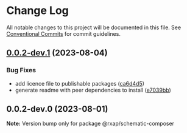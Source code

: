 # Change Log

All notable changes to this project will be documented in this file.
See [Conventional Commits](https://conventionalcommits.org) for commit guidelines.

## [0.0.2-dev.1](https://gitlab.com/rxap/packages/compare/@rxap/schematic-composer@0.0.2-dev.0...@rxap/schematic-composer@0.0.2-dev.1) (2023-08-04)

### Bug Fixes

- add licence file to publishable packages ([ca6d4d5](https://gitlab.com/rxap/packages/commit/ca6d4d509a743b89bad5ed7ae935d3007231705a))
- generate readme with peer dependencies to install ([e7039bb](https://gitlab.com/rxap/packages/commit/e7039bb5e86ffeadfe7cc92d5fc71d32f8efb4fb))

## 0.0.2-dev.0 (2023-08-01)

**Note:** Version bump only for package @rxap/schematic-composer
